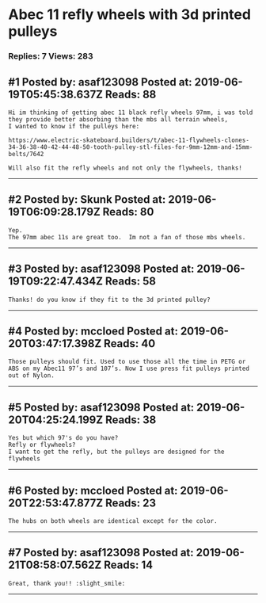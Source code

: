 # Abec 11 refly wheels with 3d printed pulleys

### Replies: 7 Views: 283

## \#1 Posted by: asaf123098 Posted at: 2019-06-19T05:45:38.637Z Reads: 88

```
Hi im thinking of getting abec 11 black refly wheels 97mm, i was told they provide better absorbing than the mbs all terrain wheels,
I wanted to know if the pulleys here:

https://www.electric-skateboard.builders/t/abec-11-flywheels-clones-34-36-38-40-42-44-48-50-tooth-pulley-stl-files-for-9mm-12mm-and-15mm-belts/7642

Will also fit the refly wheels and not only the flywheels, thanks!
```

---
## \#2 Posted by: Skunk Posted at: 2019-06-19T06:09:28.179Z Reads: 80

```
Yep.
The 97mm abec 11s are great too.  Im not a fan of those mbs wheels.
```

---
## \#3 Posted by: asaf123098 Posted at: 2019-06-19T09:22:47.434Z Reads: 58

```
Thanks! do you know if they fit to the 3d printed pulley?
```

---
## \#4 Posted by: mccloed Posted at: 2019-06-20T03:47:17.398Z Reads: 40

```
Those pulleys should fit. Used to use those all the time in PETG or ABS on my Abec11 97’s and 107’s. Now I use press fit pulleys printed out of Nylon.
```

---
## \#5 Posted by: asaf123098 Posted at: 2019-06-20T04:25:24.199Z Reads: 38

```
Yes but which 97's do you have?
Refly or flywheels?
I want to get the refly, but the pulleys are designed for the flywheels
```

---
## \#6 Posted by: mccloed Posted at: 2019-06-20T22:53:47.877Z Reads: 23

```
The hubs on both wheels are identical except for the color.
```

---
## \#7 Posted by: asaf123098 Posted at: 2019-06-21T08:58:07.562Z Reads: 14

```
Great, thank you!! :slight_smile:
```

---
